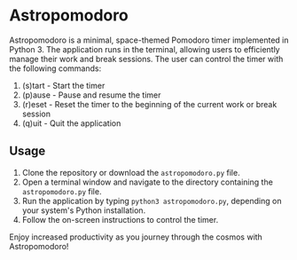 # Astropomodoro

Astropomodoro is a minimal, space-themed Pomodoro timer implemented in Python 3. The application runs in the terminal, allowing users to efficiently manage their work and break sessions. The user can control the timer with the following commands:

1. (s)tart - Start the timer
2. (p)ause - Pause and resume the timer
3. (r)eset - Reset the timer to the beginning of the current work or break session
4. (q)uit - Quit the application

## Usage

1. Clone the repository or download the `astropomodoro.py` file.
2. Open a terminal window and navigate to the directory containing the `astropomodoro.py` file.
3. Run the application by typing `python3 astropomodoro.py`, depending on your system's Python installation.
4. Follow the on-screen instructions to control the timer.

Enjoy increased productivity as you journey through the cosmos with Astropomodoro!
